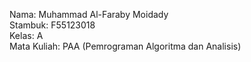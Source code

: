 Nama: Muhammad Al-Faraby Moidady  
Stambuk: F55123018  
Kelas: A  
Mata Kuliah: PAA (Pemrograman Algoritma dan Analisis)
